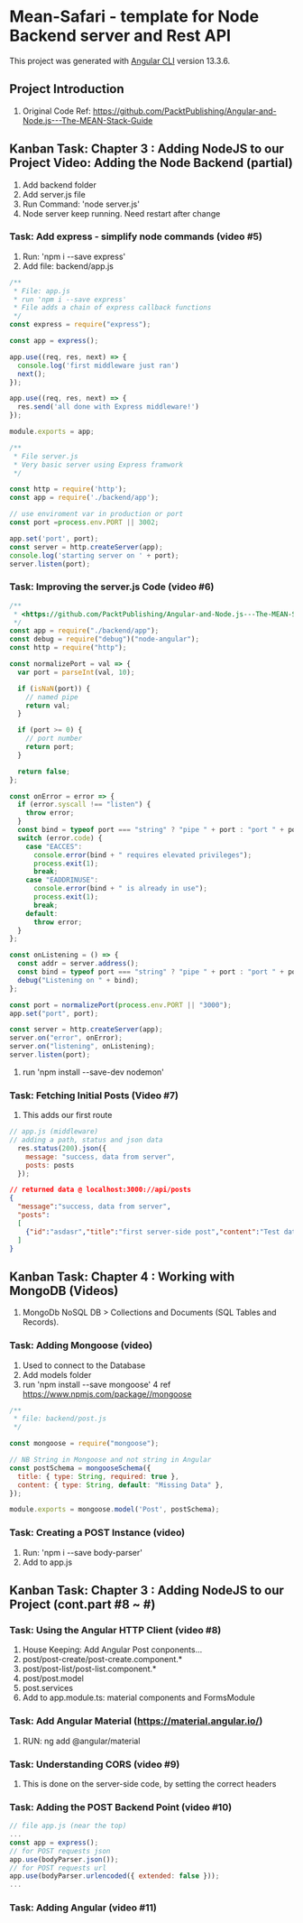 # Mean-Safari - template for Node Backend server and Rest API

This project was generated with [Angular CLI](https://github.com/angular/angular-cli) version 13.3.6.

## Project Introduction

1. Original Code Ref: <https://github.com/PacktPublishing/Angular-and-Node.js---The-MEAN-Stack-Guide>

## Kanban Task: Chapter 3 : Adding NodeJS to our Project Video: Adding the Node Backend (partial)

1. Add backend folder
2. Add server.js file
3. Run Command: 'node server.js'
4. Node server keep running. Need restart after change

### Task: Add express - simplify node commands (video #5)

1. Run: 'npm i --save express'
2. Add file: backend/app.js

```javascript
/**
 * File: app.js
 * run 'npm i --save express'
 * File adds a chain of express callback functions
 */
const express = require("express");

const app = express();

app.use((req, res, next) => {
  console.log('first middleware just ran')
  next();
});

app.use((req, res, next) => {
  res.send('all done with Express middleware!')
});

module.exports = app;
```

``` Javascript
/**
 * File server.js
 * Very basic server using Express framwork
 */

const http = require('http');
const app = require('./backend/app');

// use enviroment var in production or port
const port =process.env.PORT || 3002;

app.set('port', port);
const server = http.createServer(app);
console.log('starting server on ' + port);
server.listen(port);
```

### Task: Improving the server.js Code (video #6)

```Javascript
/**
 * <https://github.com/PacktPublishing/Angular-and-Node.js---The-MEAN-Stack-Guide/tree/master/03.%20Adding%20NodeJS%20to%20our%20Project>
 */
const app = require("./backend/app");
const debug = require("debug")("node-angular");
const http = require("http");

const normalizePort = val => {
  var port = parseInt(val, 10);

  if (isNaN(port)) {
    // named pipe
    return val;
  }

  if (port >= 0) {
    // port number
    return port;
  }

  return false;
};

const onError = error => {
  if (error.syscall !== "listen") {
    throw error;
  }
  const bind = typeof port === "string" ? "pipe " + port : "port " + port;
  switch (error.code) {
    case "EACCES":
      console.error(bind + " requires elevated privileges");
      process.exit(1);
      break;
    case "EADDRINUSE":
      console.error(bind + " is already in use");
      process.exit(1);
      break;
    default:
      throw error;
  }
};

const onListening = () => {
  const addr = server.address();
  const bind = typeof port === "string" ? "pipe " + port : "port " + port;
  debug("Listening on " + bind);
};

const port = normalizePort(process.env.PORT || "3000");
app.set("port", port);

const server = http.createServer(app);
server.on("error", onError);
server.on("listening", onListening);
server.listen(port);
```

1. run 'npm install --save-dev nodemon'

### Task: Fetching Initial Posts (Video #7)

1. This adds our first route

```javascript
// app.js (middleware)
// adding a path, status and json data
  res.status(200).json({
    message: "success, data from server",
    posts: posts
  });
```

``` Json
// returned data @ localhost:3000://api/posts
{
  "message":"success, data from server",
  "posts":
  [
    {"id":"asdasr","title":"first server-side post","content":"Test data #1 from the Node server"},{"id":"bgdsa","title":"second server-side post","content":"Test data #2 from the Node server"}
  ]
}
```

## Kanban Task: Chapter 4 : Working with MongoDB (Videos)

1. MongoDb NoSQL DB > Collections and Documents (SQL Tables and Records).

### Task: Adding Mongoose (video)

1. Used to connect to the Database
2. Add models folder
3. run 'npm install --save mongoose'
4 ref <https://www.npmjs.com/package//mongoose>

```javascript
/**
 * file: backend/post.js
 */

const mongoose = require("mongoose");

// NB String in Mongoose and not string in Angular
const postSchema = mongooseSchema({
  title: { type: String, required: true },
  content: { type: String, default: "Missing Data" },
});

module.exports = mongoose.model('Post', postSchema);
```

### Task: Creating a POST Instance (video)

1. Run: 'npm i --save body-parser'
2. Add to app.js

## Kanban Task: Chapter 3 : Adding NodeJS to our Project (cont.part #8 ~ #)

### Task: Using  the Angular HTTP Client (video #8)

1. House Keeping: Add Angular Post conponents...
2. post/post-create/post-create.component.*
3. post/post-list/post-list.component.*
4. post/post.model
5. post.services
6. Add to app.module.ts: material components and FormsModule

### Task: Add Angular Material (<https://material.angular.io/>)

1. RUN: ng add @angular/material

### Task: Understanding CORS (video #9)

1. This is done on the server-side code, by setting the correct headers

### Task: Adding the POST Backend Point (video #10)

```JavaScript
// file app.js (near the top)
...
const app = express();
// for POST requests json
app.use(bodyParser.json());
// for POST requests url
app.use(bodyParser.urlencoded({ extended: false }));
...
```

### Task: Adding Angular (video #11)
